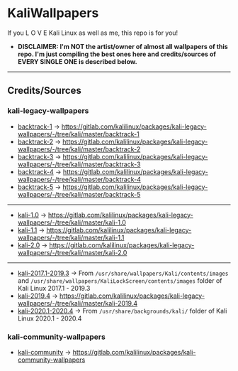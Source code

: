 # KaliWallpapers

If you L O V E Kali Linux as well as me, this repo is for you!

* **DISCLAIMER: I'm NOT the artist/owner of almost all wallpapers of this repo. I'm just compiling the best ones here and credits/sources of EVERY SINGLE ONE is described below.**

---

## Credits/Sources

### kali-legacy-wallpapers
* [backtrack-1](https://github.com/sidneypepo/kaliwallpapers/tree/main/backtrack-1) -> https://gitlab.com/kalilinux/packages/kali-legacy-wallpapers/-/tree/kali/master/backtrack-1
* [backtrack-2](https://github.com/sidneypepo/kaliwallpapers/tree/main/backtrack-2) -> https://gitlab.com/kalilinux/packages/kali-legacy-wallpapers/-/tree/kali/master/backtrack-2
* [backtrack-3](https://github.com/sidneypepo/kaliwallpapers/tree/main/backtrack-3) -> https://gitlab.com/kalilinux/packages/kali-legacy-wallpapers/-/tree/kali/master/backtrack-3
* [backtrack-4](https://github.com/sidneypepo/kaliwallpapers/tree/main/backtrack-4) -> https://gitlab.com/kalilinux/packages/kali-legacy-wallpapers/-/tree/kali/master/backtrack-4
* [backtrack-5](https://github.com/sidneypepo/kaliwallpapers/tree/main/backtrack-5) -> https://gitlab.com/kalilinux/packages/kali-legacy-wallpapers/-/tree/kali/master/backtrack-5

---

* [kali-1.0](https://github.com/sidneypepo/kaliwallpapers/tree/main/kali-1.0) -> https://gitlab.com/kalilinux/packages/kali-legacy-wallpapers/-/tree/kali/master/kali-1.0
* [kali-1.1](https://github.com/sidneypepo/kaliwallpapers/tree/main/kali-1.1) -> https://gitlab.com/kalilinux/packages/kali-legacy-wallpapers/-/tree/kali/master/kali-1.1
* [kali-2.0](https://github.com/sidneypepo/kaliwallpapers/tree/main/kali-2.0) -> https://gitlab.com/kalilinux/packages/kali-legacy-wallpapers/-/tree/kali/master/kali-2.0

---

* [kali-2017.1-2019.3](https://github.com/sidneypepo/kaliwallpapers/tree/main/kali-2017.1-2019.3) -> From `/usr/share/wallpapers/Kali/contents/images` and `/usr/share/wallpapers/KaliLockScreen/contents/images` folder of Kali Linux 2017.1 - 2019.3
* [kali-2019.4](https://github.com/sidneypepo/kaliwallpapers/tree/main/kali-2019.4) -> https://gitlab.com/kalilinux/packages/kali-legacy-wallpapers/-/tree/kali/master/kali-2019.4
* [kali-2020.1-2020.4](https://github.com/sidneypepo/kaliwallpapers/tree/main/kali-2020.1-2020.4) -> From `/usr/share/backgrounds/kali/` folder of Kali Linux 2020.1 - 2020.4

### kali-community-wallpapers
* [kali-community](https://github.com/sidneypepo/kaliwallpapers/tree/main/kali-community) -> https://gitlab.com/kalilinux/packages/kali-community-wallpapers
